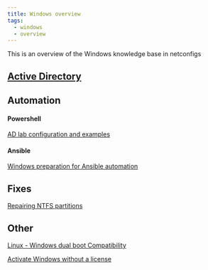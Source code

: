 ```yaml
---
title: Windows overview
tags:
  - windows
  - overview
---
```

This is an overview of the Windows knowledge base in netconfigs


[Active Directory](Active%20Directory.md)
---

Automation
---
#### Powershell
[AD lab configuration and examples](Powershell%20AD%20install%20and%20configure.md)

#### Ansible
[Windows preparation for Ansible automation](Windows/Ansible%20configuration.md)


Fixes
---
[Repairing NTFS partitions](CHKDSK.md)


Other
---

[Linux - Windows dual boot Compatibility](../Linux/Windows%20Compatibility.md)

[Activate Windows without a license](Registry%20activation%202.1.md)